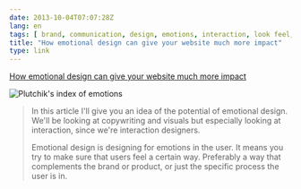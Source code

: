 ```yaml
---
date: 2013-10-04T07:07:28Z
lang: en
tags: [ brand, communication, design, emotions, interaction, look feel, marketing, ux ]
title: "How emotional design can give your website much more impact"
type: link
---
```


[How emotional design can give your website much more impact](http://thenextweb.com/dd/2013/08/23/more-impact-through-emotional-design/?utm_campaign=social%20media&utm_medium=Spreadus&utm_source=Twitter&awesm=tnw.to_h0hoJ)

![Plutchik's index of emotions](http://thenextweb.com/wp-content/blogs.dir/1/files/2013/08/plutchik-wheel-emotion.png)

> In this article I'll give you an idea of the potential of emotional
> design. We'll be looking at copywriting and visuals but especially
> looking at interaction, since we're interaction designers.
>
> Emotional design is designing for emotions in the user. It means you
> try to make sure that users feel a certain way. Preferably a way that
> complements the brand or product, or just the specific process the
> user is in.

